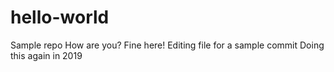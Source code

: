 # hello-world
Sample repo
How are you? Fine here!
Editing file for a sample commit
Doing this again in 2019

